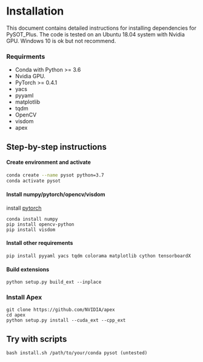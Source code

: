 # Installation

This document contains detailed instructions for installing dependencies for PySOT_Plus. 
The code is tested on an Ubuntu 18.04 system with Nvidia GPU. Windows 10 is ok but not recommend.

### Requirments
* Conda with Python >= 3.6
* Nvidia GPU.
* PyTorch >= 0.4.1
* yacs
* pyyaml
* matplotlib
* tqdm
* OpenCV
* visdom
* apex

## Step-by-step instructions

#### Create environment and activate
```bash
conda create --name pysot python=3.7
conda activate pysot
```

#### Install numpy/pytorch/opencv/visdom
install [pytorch](https://pytorch.org/)
```
conda install numpy
pip install opencv-python
pip install visdom
```

#### Install other requirements
```
pip install pyyaml yacs tqdm colorama matplotlib cython tensorboardX
```

#### Build extensions
```
python setup.py build_ext --inplace
```

### Install Apex
```
git clone https://github.com/NVIDIA/apex
cd apex
python setup.py install --cuda_ext --cpp_ext
```




## Try with scripts
```
bash install.sh /path/to/your/conda pysot (untested)
```
